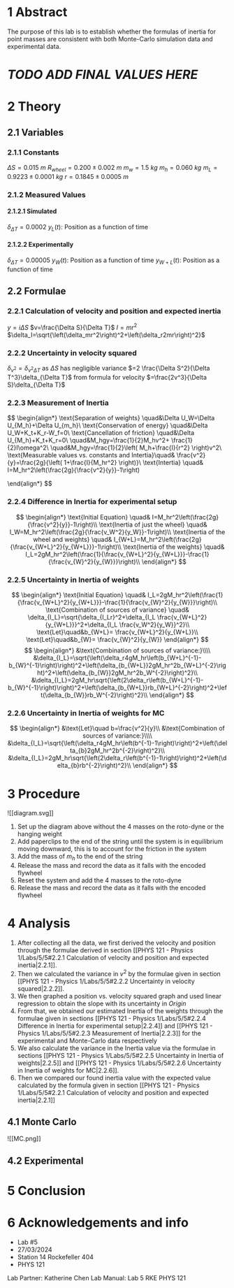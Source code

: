 # 1 Abstract

The purpose of this lab is to establish whether the formulas of inertia for point masses are consistent with both Monte-Carlo simulation data and experimental data.

# ***TODO ADD FINAL VALUES HERE***

# 2 Theory

## 2.1 Variables

### 2.1.1 Constants

$\Delta S=0.015~ m$
$R_{wheel}=0.200\pm0.002~ m$
$m_w=1.5~ kg$
$m_h=0.060~ kg$
$m_L=0.9223\pm0.0001~ kg$
$r=0.1845\pm0.0005~ m$

### 2.1.2 Measured Values

#### 2.1.2.1 Simulated

$\delta_{\Delta T}=0.0002$
$y_L(t)$: Position as a function of time

#### 2.1.2.2 Experimentally

$\delta_{\Delta T}=0.00005$
$y_W(t)$: Position as a function of time
$y_{W+L}(t)$: Position as a function of time

## 2.2 Formulae

### 2.2.1 Calculation of velocity and position and expected inertia

$y=i\Delta S$
$v=\frac{\Delta S}{\Delta T}$
$I=mr^2$
$\delta_I=\sqrt{\left(\delta_mr^2\right)^2+\left(\delta_r2mr\right)^2}$

### 2.2.2 Uncertainty in velocity squared

$\delta_{v^2}=\delta_{v^2\Delta T}$ as $\Delta S$ has negligible variance
$=2 \frac{\Delta S^2}{\Delta T^3}\delta_{\Delta T}$ from formula for velocity
$=\frac{2v^3}{\Delta S}\delta_{\Delta T}$

### 2.2.3 Measurement of Inertia

$$
\begin{align*}
\text{Separation of weights} \quad&\Delta U_W=\Delta U_{M_h}+\Delta U_{m_h}\\
\text{Conservation of energy} \quad&\Delta U_W+K_t+K_r-W_f=0\\
\text{Cancellation of friction} \quad&\Delta U_{M_h}+K_t+K_r=0\\
\quad&M_hgy=\frac{1}{2}M_hv^2+ \frac{1}{2}I\omega^2\\
\quad&M_hgy=\frac{1}{2}\left( M_h+\frac{I}{r^2} \right)v^2\\
\text{Measurable values vs. constants and Intertia}\quad& \frac{v^2}{y}=\frac{2g}{\left( 1+\frac{I}{M_hr^2} \right)}\\
\text{Intertia} \quad& I=M_hr^2\left(\frac{2g}{\frac{v^2}{y}}-1\right)

\end{align*}
$$

### 2.2.4 Difference in Inertia for experimental setup

$$
\begin{align*}
\text{Initial Equation} \quad& I=M_hr^2\left(\frac{2g}{\frac{v^2}{y}}-1\right)\\
\text{Inertia of just the wheel} \quad& I_W=M_hr^2\left(\frac{2g}{\frac{v_W^2}{y_W}}-1\right)\\
\text{Inertia of the wheel and weights} \quad& I_{W+L}=M_hr^2\left(\frac{2g}{\frac{v_{W+L}^2}{y_{W+L}}}-1\right)\\
\text{Inertia of the weights} \quad& I_L=2gM_hr^2\left(\frac{1}{\frac{v_{W+L}^2}{y_{W+L}}}-\frac{1}{\frac{v_{W}^2}{y_{W}}}\right)\\
\end{align*}
$$

### 2.2.5 Uncertainty in Inertia of weights

$$
\begin{align*}
\text{Initial Equation} \quad& I_L=2gM_hr^2\left(\frac{1}{\frac{v_{W+L}^2}{y_{W+L}}}-\frac{1}{\frac{v_{W}^2}{y_{W}}}\right)\\
\text{Combination of sources of variance} \quad& \delta_{I_L}=\sqrt{\delta_{I_Lr}^2+\delta_{I_L \frac{v_{W+L}^2}{y_{W+L}}}^2+\delta_{I_L \frac{v_W^2}{y_W}}^2}\\
\text{Let}\quad&b_{W+L}= \frac{v_{W+L}^2}{y_{W+L}}\\
\text{Let}\quad&b_{W}= \frac{v_{W}^2}{y_{W}}
\end{align*}
$$
$$
\begin{align*}
&\text{Combination of sources of variance:}\\\\
&\delta_{I_L}=\sqrt{\left(\delta_r4gM_hr\left(b_{W+L}^{-1}-b_{W}^{-1}\right)\right)^2+\left(\delta_{b_{W+L}}2gM_hr^2b_{W+L}^{-2}\right)^2+\left(\delta_{b_{W}}2gM_hr^2b_W^{-2}\right)^2}\\
&\delta_{I_L}=2gM_hr\sqrt{\left(2\delta_r\left(b_{W+L}^{-1}-b_{W}^{-1}\right)\right)^2+\left(\delta_{b_{W+L}}rb_{W+L}^{-2}\right)^2+\left(\delta_{b_{W}}rb_W^{-2}\right)^2}\\
\end{align*}
$$

### 2.2.6 Uncertainty in Inertia of weights for MC

$$
\begin{align*}
&\text{Let}\quad b=\frac{v^2}{y}\\
&\text{Combination of sources of variance:}\\\\
&\delta_{I_L}=\sqrt{\left(\delta_r4gM_hr\left(b^{-1}-1\right)\right)^2+\left(\delta_{b}2gM_hr^2b^{-2}\right)^2}\\
&\delta_{I_L}=2gM_hr\sqrt{\left(2\delta_r\left(b^{-1}-1\right)\right)^2+\left(\delta_{b}rb^{-2}\right)^2}\\
\end{align*}
$$

# 3 Procedure

![[diagram.svg]]

1. Set up the diagram above without the 4 masses on the roto-dyne or the hanging weight
2. Add paperclips to the end of the string until the system is in equilibrium moving downward, this is to account for the friction in the system
3. Add the mass of $m_h$ to the end of the string
4. Release the mass and record the data as it falls with the encoded flywheel
5. Reset the system and add the 4 masses to the roto-dyne
6. Release the mass and record the data as it falls with the encoded flywheel

# 4 Analysis

1. After collecting all the data, we first derived the velocity and position through the formulae derived in section [[PHYS 121 - Physics 1/Labs/5/5#2.2.1 Calculation of velocity and position and expected inertia|2.2.1]].
2. Then we calculated the variance in $v^2$ by the formulae given in section [[PHYS 121 - Physics 1/Labs/5/5#2.2.2 Uncertainty in velocity squared|2.2.2]].
3. We then graphed a position vs. velocity squared graph and used linear regression to obtain the slope with its uncertainty in *Origin*
4. From that, we obtained our estimated Inertia of the weights through the formulae given in sections [[PHYS 121 - Physics 1/Labs/5/5#2.2.4 Difference in Inertia for experimental setup|2.2.4]] and [[PHYS 121 - Physics 1/Labs/5/5#2.2.3 Measurement of Inertia|2.2.3]] for the experimental and Monte-Carlo data respectively
5. We also calculate the variance in the Inertia value via the formulae in sections [[PHYS 121 - Physics 1/Labs/5/5#2.2.5 Uncertainty in Inertia of weights|2.2.5]] and [[PHYS 121 - Physics 1/Labs/5/5#2.2.6 Uncertainty in Inertia of weights for MC|2.2.6]].
6. Then we compared our found inertia value with the expected value calculated by the formula given in section [[PHYS 121 - Physics 1/Labs/5/5#2.2.1 Calculation of velocity and position and expected inertia|2.2.1]]

## 4.1 Monte Carlo

![[MC.png]]



## 4.2 Experimental

# 5 Conclusion


# 6 Acknowledgements and info

- Lab #5
- 27/03/2024
- Station 14 Rockefeller 404
- PHYS 121

Lab Partner: Katherine Chen
Lab Manual: Lab 5 RKE PHYS 121
